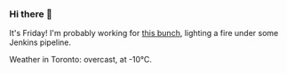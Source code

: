 ### Hi there :wave:

It's Friday! I'm probably working for [this bunch](https://github.com/kohofinancial), lighting a fire under some Jenkins pipeline.

Weather in Toronto: overcast, at -10°C.
